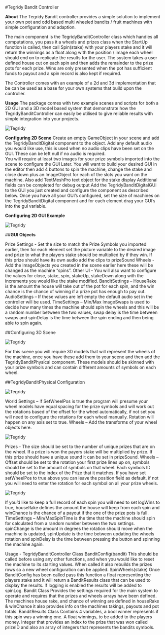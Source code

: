 
#Tegridy Bandit Controller

**About**
The Tegridy Bandit controller provides a simple solution to implement your own pot and odd based multi wheeled bandits / fruit machines with simple configuration and adaption. 

The main component is the TegridyBanditController class which handles all computations, you pass it a wheels and prizes class when the StartUp function is called, then call Spin(stake) with your players stake and it will return the winnings as a float along with the position / image each wheel should end on to replicate the results for the user. The system takes a user defined house cut on each spin and then adds the remainder to the prize pots for each prize. Wins are only presented when the pot has sufficient funds to payout and a spin record is also kept if required. 

The Controller comes with an example of a 2d and 3d implementation that be can be used as a base for your own systems that build upon the controller.

**Usage**
The package comes with two example scenes and scripts for both a 2D GUI and a 3D model based system that demonstrate how the TegridyBanditController can easily be utilised to give reliable results with simple integration into your projects.

![Tegridy](./1.png)

**Configuring 2D Scene**
Create an empty GameObject in your scene and add the TegridyBanditDigital component to the object.
Add any default audio you would like use, this is used when no audio clips have been set on the GUI. These can be left null if no audio is required.  
You will require at least two images for your prize symbols imported into the scene to configure the GUI Later.
You will want to build your desired GUI in the editor then add 4 buttons to spin the machine, change the stake and close down plus an ImageObject for each of the slots you want on the machine. Also add TextMeshPro text object for the stake display Additional fields can be completed for debug output
Add the TegridyBanditDigitalGUI to the GUI you just created and configure the component as described below.
Once you have all your GUI’s configured, set the size of machines on the TegridyBanditDigital component and for each element drag your GUI’s into the gui variable.


**Configuring 2D GUI Example**

![Tegridy](./2.png)

##**GUI Objects**

Prize Settings - Set the size to match the Prize Symbols you imported earlier, then for each element set the picture variable to the desired image and  prize to what the players stake should be multiplied by if they win. If this prize should have its own audio add the clips to prizeSound
Wheels - Add the ImageObjects you created in the scene earlier here these will be changed as the machine “spins”. 
Other UI - You will also want to configure the values for close, stake, spin, stakeUp, stakeDown along with the increments you would like the stake modified.
BanditSettings – HouseRake is the amount the house will take out of the pot for each spin, and the win chance is the chance of winning if a prize pot has enough to pay out.
AudioSettings – If these values are left empty the default audio set in the controller will be used.
TimeSettings – Min/Max ImageSwaps is used to decide how many times the machine should spin the wheels and this will be a random number between the two values, swap delay is the time between swaps and spinDelay is the time between the spin ending and then being able to spin again.

##Configuring 3D Scene

![Tegridy](./3.png)

For this scene you will require 3D models that will represent the wheels of the machine, once you have these add them to your scene and then add the TegridyBanditPhysical component. These models should be skinned with your prize symbols and can contain different amounts of symbols on each wheel.
      
##TegridyBanditPhysical Configuration

![Tegridy](./4.png)

World Settings – If SetWheelPos is true the program will presume your wheel models have equal spacing for the prize symbols and will work out the rotations based of the offset for the wheel automatically, if not set you will need to configure the rotations for each wheel manually. Rotation will happen on any axis set to true.
Wheels – Add the transforms of your wheel objects here.

![Tegridy](./5.png)


Prizes -  The size should be set to the number of unique prizes that are on the wheel.  If a prize is won the payers stake will be multiplied by prize. If this prize should have a unique sound it can be set in prizeSound.
Wheels – Offset should be set to the rotation your first prize lines up on, symbols should be set to the amount of symbols on that wheel. Each symbols ID should be set to the index of the Prize that it matches. If you have set setWheelPos to true above you can leave the position field as default, if not you will need to enter the rotation for each symbol on all your prize wheels.


![Tegridy](./6.png)

If you’d like to keep a full record of each spin you will need to set logWins to true, houseRake defines the amount the house will keep from each spin and winChance is the chance of a payout if the one of the prize pots is full.
TimeSettings – Min/MaxSpinTime is the time that the machine should spin for calculated from a random number between the two settings. spinChange is the amount in degrees the rotation should move when the machine is updated, spinUpdate is the time between updating the wheels rotation and spinDelay is the time between pressing the button and spinning the machine again.

Usage - TegridyBanditController Class
BanditConfig(bandit)
This should be called before using any other functions, and when you would like to reset the machine to its starting values. When called it also rebuilds the prizes rows so a new wheel configuration can be applied. 
SpinWheels(stake)
Once BanditConfig has been called pass this function a float representing the players stake and it will return a BanditResults class that can be used to display the results. If logging is enabled the results will be added to spinLog.
Bandit Class
Provides the settings required for the main system to operate and requires that the prizes and wheels arrays have been defined. The machines house rake, and chance of winning are defined in houseRake & winChance it also provides info on the machines takings, payouts and pot totals.
BanditResults Class
Contains 4 variables, a bool winner represents if this spin was a winning one. A float winnings, to be added to the players money. Integer that provides an index to the prize that was won called prizeID and also an array of integers that represents the bandits symbols.